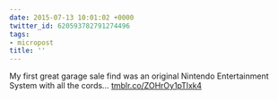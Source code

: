 ```yaml
---
date: 2015-07-13 10:01:02 +0000
twitter_id: 620593782791274496
tags:
- micropost
title: ''
---
```


My first great garage sale find was an original Nintendo Entertainment System with all the cords… [tmblr.co/ZOHrOy1pTlxk4](http://tmblr.co/ZOHrOy1pTlxk4)
